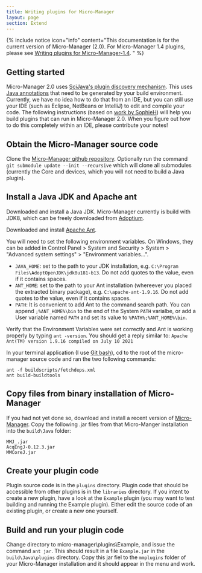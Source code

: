```yaml
---
title: Writing plugins for Micro-Manager
layout: page
section: Extend
---
```

{% include notice icon="info" content="This documentation is for the current version of Micro-Manager (2.0). For Micro-Manager 1.4 plugins, please see [Writing plugins for Micro-Manager-1.4](writing_plugins_for_Micro-Manager-1.4). " %}


## Getting started
Micro-Manager 2.0 uses [SciJava's plugin discovery mechanism](https://imagej.net/libs/scijava).  This uses [Java annotations](https://en.wikipedia.org/wiki/Java_annotation) that need to be generated by your build environment.  Currently, we have no idea how to do that from an IDE, but you can still use your IDE (such as Eclipse, NetBeans or IntelliJ) to edit and compile your code.  The following instructions (based on [work by SophieH](https://forum.image.sc/t/mm2-projector-plugin-and-library-source-files/41370/13)) will help you build plugins that can run in Micro-Manager 2.0. When you figure out how to do this completely within an IDE, please contribute your notes!


## Obtain the Micro-Manager source code
Clone the [Micro-Manager github repository](Micro-Manager_Source_Code). Optionally run the command ```git submodule update --init --recursive``` which will clone all submodules (currently the Core and devices, which you will not need to build a Java plugin).

## Install a Java JDK and Apache ant
Downloaded and install a Java JDK.  Micro-Manager currently is build with JDK8, which can be freely downloaded from [Adoptium](https://adoptium.net/?variant=openjdk8).  

Downloaded and install [Apache Ant](https://ant.apache.org/bindownload.cgi).

You will need to set the following environment variables. On Windows, they can be added in
Control Panel &gt; System and Security &gt; System &gt; "Advanced system
settings" &gt; "Environment variables...".

-   `JAVA_HOME`: set to the path to your JDK installation, e.g.
    `C:\Program Files\AdoptOpenJDK\jdk8u181-b13`. Do not add quotes to the value,
    even if it contains spaces.
-   `ANT_HOME`: set to the path to your Ant installation (whereever you
    placed the extracted binary package), e.g. `C:\apache-ant-1.9.16`. Do
    not add quotes to the value, even if it contains spaces.
-   `PATH`: It is convenient to add Ant to the command search path. You
    can append `;%ANT_HOME%\bin` to the end of the System `PATH`
    varialbe, or add a User variable named `PATH` and set its value to
    `%PATH%;%ANT_HOME%\bin`.
    
Verify that the Environment Variables were set correctly and  Ant is working properly by typing ```ant -version```. You should get a reply similar to:
    ```Apache Ant(TM) version 1.9.16 compiled on July 10 2021```

In your terminal application (I use [Git bash](https://git-scm.com/download/win)), cd to the root of the micro-manager source code and ran the two following commands:
```
ant -f buildscripts/fetchdeps.xml
ant build-buildtools
```

## Copy files from binary installation of Micro-Manager
If you had not yet done so, download and install a recent version of [Micro-Manager](https://micro-manager.org/Micro-Manager_Nightly_Builds). Copy the following .jar files from that Micro-Manger installation into the ```build\Java``` folder:
```
MMJ_.jar
AcqEngJ-0.12.3.jar
MMCoreJ.jar
```

## Create your plugin code
Plugin source code is in the ```plugins``` directory.  Plugin code that should be accessible from other plugins is in the ```libraries``` directory.  If you intent to create a new plugin, have a look at the ```Example``` plugin (you may want to test building and running the Example plugin). Either edit the source code of an existing plugin, or create a new one yourself.


## Build and run your plugin code
Change directory to micro-manager\plugins\Example, and issue the command ```ant jar```.  This should result in a file ```Example.jar``` in the ```build\Java\plugins``` directory.  Copy this jar fiel to the ```mmplugins``` folder of your Micro-Manager installation and it should appear in the menu and work.


